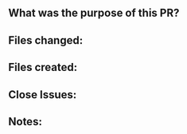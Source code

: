 ## What was the purpose of this PR?

## Files changed:

## Files created:

## Close Issues:

## Notes:

